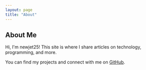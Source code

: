 ```yaml
---
layout: page
title: "About"
---
```


## About Me

Hi, I'm newjet25! This site is where I share articles on technology, programming, and more.

You can find my projects and connect with me on [GitHub](https://github.com/newjet25).

